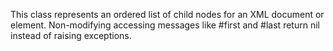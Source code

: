 This class represents an ordered list of child nodes for an XML document or element. Non-modifying accessing messages like #first and #last return nil instead of raising exceptions.